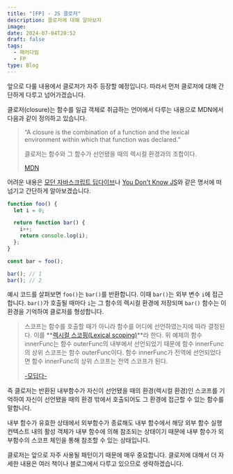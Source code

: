 ```yaml
---
title: "[FP] - JS 클로저"
description: 클로저에 대해 알아보자
image:
date: 2024-07-04T20:52
draft: false
tags:
  - 패러다임
  - FP
type: Blog
---
```


앞으로 다룰 내용에서 클로저가 자주 등장할 예정입니다. 따라서 먼저 클로저에 대해 간단하게 다루고 넘어가겠습니다.

클로저(closure)는 함수를 일급 객체로 취급하는 언어에서 다루는 내용으로 MDN에서 다음과 같이 정의하고 있습니다.

> “A closure is the combination of a function and the lexical environment within which that function was declared.”
>
> 클로저는 함수와 그 함수가 선언됐을 때의 렉시컬 환경과의 조합이다.
>
> [MDN](https://developer.mozilla.org/ko/docs/Web/JavaScript/Closures)

어려운 내용은 [모던 자바스크립트 딥다이브](https://product.kyobobook.co.kr/detail/S000001766445)나 [You Don't Know JS](https://product.kyobobook.co.kr/detail/S000211817154)와 같은 명서에 떠넘기고 간단하게 알아보겠습니다.

```ts
function foo() {
  let i = 0;

  return function bar() {
    i++;
    return console.log(i);
  };
}

const bar = foo();

bar(); // 1
bar(); // 2
```

예시 코드를 살펴보면 `foo()`는 `bar()`를 반환합니다. 이때 `bar()`는 외부 변수 `i`에 접근합니다. `bar()`가 호출될 때마다 `i`는 그 함수의 렉시컬 환경에 저장되며 `bar()` 함수는 이 환경을 기억하여 클로저를 형성합니다.

> 스코프는 함수를 호출할 때가 아니라 함수를 어디에 선언하였는지에 따라 결정된다. 이를 **[렉시컬 스코핑(Lexical scoping)](https://poiemaweb.com/js-scope#7-%EB%A0%89%EC%8B%9C%EC%BB%AC-%EC%8A%A4%EC%BD%94%ED%94%84)**라 한다. 위 예제의 함수 innerFunc는 함수 outerFunc의 내부에서 선언되었기 때문에 함수 innerFunc의 상위 스코프는 함수 outerFunc이다. 함수 innerFunc가 전역에 선언되었다면 함수 innerFunc의 상위 스코프는 전역 스코프가 된다.
>
> [-모딥다-](https://poiemaweb.com/js-closure)

즉 클로저는 반환된 내부함수가 자신이 선언됐을 때의 환경(렉시컬 환경)인 스코프를 기억하여 자신이 선언됐을 때의 환경 밖에서 호출되어도 그 환경에 접근할 수 있는 함수를 말합니다.

내부 함수가 유효한 상태에서 외부함수가 종료해도 내부 함수에서 해당 외부 함수 실행 컨텍스트 내의 활성 객체가 내부 함수에 의해 참조되는 상태이기 때문에 내부 함수가 외부함수의 스코프 체인을 통해 참조할 수 있는 상태입니다.

클로저는 앞으로 자주 사용될 패턴이기 때문에 매우 중요합니다. 클로저에 대해서 더 자세한 내용은 여러 책이나 블로그에서 다루고 있으므로 생략하겠습니다.
